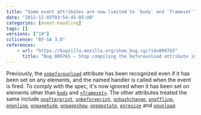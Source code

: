 ```yaml
---
title: "Some event attributes are now limited to `body` and `frameset`"
date: "2012-12-03T03:54:45-05:00"
categories: [event-handling]
tags: []
versions: ["19"]
cclicense: "BY-SA 3.0"
references:
    - url: "https://bugzilla.mozilla.org/show_bug.cgi?id=809765"
      title: "Bug 809765 – Stop compiling the beforeunload attribute into an event handler on elements other than <body> and <frameset>"
---
```

Previously, the [`onbeforeunload`](https://developer.mozilla.org/en-US/docs/Web/API/window.onbeforeunload) attribute has been recognized even if it has been set on any elements, and the named handler is called when the event is fired. To comply with the spec, it's now ignored when it has been set on elements other than [`body`](https://developer.mozilla.org/en-US/docs/Web/HTML/Element/body) and [`<frameset>`](https://developer.mozilla.org/en-US/docs/Web/HTML/Element/frameset). The other attributes treated the same include [`onafterprint`](https://developer.mozilla.org/en-US/docs/Web/API/window.onafterprint), [`onbeforeprint`](https://developer.mozilla.org/en-US/docs/Web/API/window.onbeforeprint), [`onhashchange`](https://developer.mozilla.org/en-US/docs/Web/API/window.onhashchange), [`onoffline`](https://developer.mozilla.org/en-US/docs/Web/API/window.onoffline), [`ononline`](https://developer.mozilla.org/en-US/docs/Web/API/window.ononline), [`onpagehide`](https://developer.mozilla.org/en-US/docs/Web/API/window.onpagehide), [`onpageshow`](https://developer.mozilla.org/en-US/docs/Web/API/window.onpageshow), [`onpopstate`](https://developer.mozilla.org/en-US/docs/Web/API/window.onpopstate), [`onresize`](https://developer.mozilla.org/en-US/docs/Web/API/window.onresize) and [`onunload`](https://developer.mozilla.org/en-US/docs/Web/API/window.onunload).
